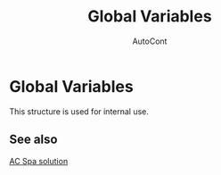﻿---
    title: "Global Variables"
    author: AutoCont
    ms.date: 04/30/2018
    ms.topic: article
    ms.prod: dynamics-nav-2017
    ms.contentlocale: en
    ms.lasthandoff: 04/30/2018
---

# Global Variables

This structure is used for internal use.


## <a name="see-also"></a>See also
[AC Spa solution](ac-spa-solution.md)